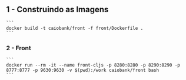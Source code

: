 ## 1 - Construindo as Imagens

    ```
    docker build -t caiobank/front -f front/Dockerfile .
    ```

### 2 - Front

    ```
    docker run --rm -it --name front-cljs -p 8280:8280 -p 8290:8290 -p 8777:8777 -p 9630:9630 -v $(pwd):/work caiobank/front bash
    ```
